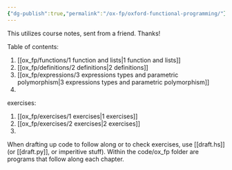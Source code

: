 ```yaml
---
{"dg-publish":true,"permalink":"/ox-fp/oxford-functional-programming/"}
---
```


This utilizes course notes, sent from a friend. Thanks!

Table of contents:

1. [[ox_fp/functions/1 function and lists\|1 function and lists]]
2. [[ox_fp/definitions/2 definitions\|2 definitions]]
3. [[ox_fp/expressions/3 expressions types and parametric polymorphism\|3 expressions types and parametric polymorphism]]
4. 

exercises:

1. [[ox_fp/exercises/1 exercises\|1 exercises]]
2. [[ox_fp/exercises/2 exercises\|2 exercises]]
3. 

When drafting up code to follow along or to check exercises, use [[draft.hs]] (or [[draft.py]], or imperitive stuff). Within the code/ox_fp folder are programs that follow along each chapter.
